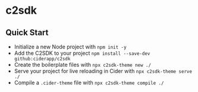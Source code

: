 # c2sdk

## Quick Start

- Initialize a new Node project with `npm init -y`
- Add the C2SDK to your project `npm install --save-dev github:ciderapp/c2sdk`
- Create the boilerplate files with `npx c2sdk-theme new ./`
- Serve your project for live reloading in Cider with `npx c2sdk-theme serve ./`
- Compile a `.cider-theme` file with `npx c2sdk-theme compile ./`